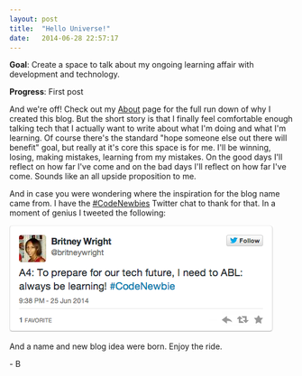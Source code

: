 ```yaml
---
layout: post
title:  "Hello Universe!"
date:   2014-06-28 22:57:17
---
```


**Goal**: Create a space to talk about my ongoing learning affair with development and technology.

**Progress**: First post

And we're off! Check out my [About]({{site.url}}/about) page for the full run down of why I created this blog. But the short story is that I finally feel comfortable enough talking tech that I actually want to write about what I'm doing and what I'm learning. Of course there's the standard "hope someone else out there will benefit" goal, but really at it's core this space is for me. I'll be winning, losing, making mistakes, learning from my mistakes. On the good days I'll reflect on how far I've come and on the bad days I'll reflect on how far I've come. Sounds like an all upside proposition to me. 

And in case you were wondering where the inspiration for the blog name came from. I have the [#CodeNewbies](https://twitter.com/search?q=%23CodeNewbies&src=typd) Twitter chat to thank for that. In a moment of genius I tweeted the following:

<a href="https://twitter.com/britneywright/statuses/481974760034013184"><img src="/../assets/2014/06/abl-tweet.png" alt="Focus on the journey, not the destination. Joy is found not in finishing an activity but in doing it."/></a>

And a name and new blog idea were born. Enjoy the ride.

\- B